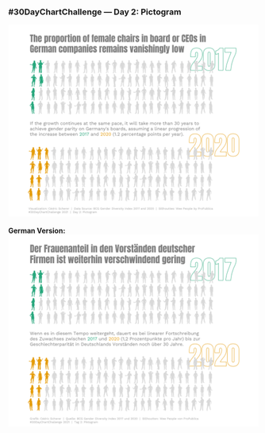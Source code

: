 ### #30DayChartChallenge — Day 2: Pictogram
![](https://raw.githubusercontent.com/Z3tt/30DayChartChallenge/main/02_pictogram/02_pictogram_en.png)<br><br>
**German Version:**  
![](https://raw.githubusercontent.com/Z3tt/30DayChartChallenge/main/02_pictogram/02_pictogram_de.png)
